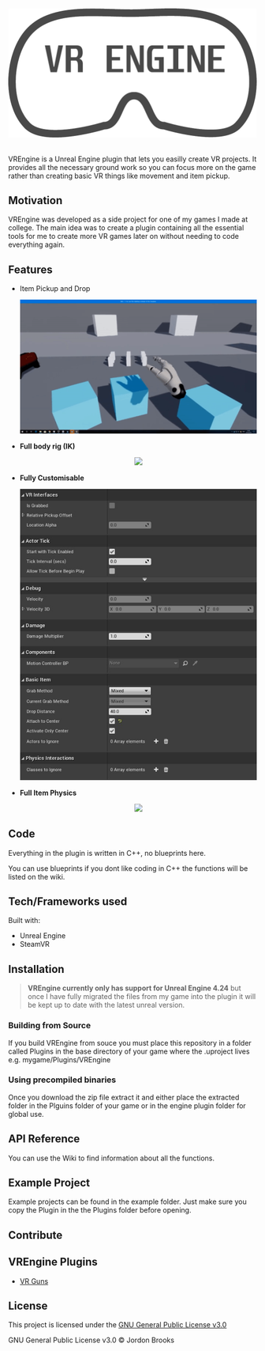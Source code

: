 # <p align="center"><img src=Resources/Icon512Dark.png /></p>

VREngine is a Unreal Engine plugin that lets you easilly create VR projects. It provides all the necessary ground work so you can focus more on the game rather than creating basic VR things like movement and item pickup.

## Motivation

VREngine was developed as a side project for one of my games I made at college. The main idea was to create a plugin containing all the essential tools for me to create more VR games later on without needing to code everything again.

## Features

- Item Pickup and Drop <p align="center"><img src=Resources/Pickup.gif /></p>
- **Full body rig (IK)** <p align="center"><img src=Resources/BodyTracking.gif /></p>
- **Fully Customisable** <p align="center"><img src=Resources/Options.jpg /></p>
- **Full Item Physics** <p align="center"><img src=Resources/Collision.gif /></p>

## Code

Everything in the plugin is written in C++, no blueprints here.

You can use blueprints if you dont like coding in C++ the functions will be listed on the wiki.

## Tech/Frameworks used

Built with:

- Unreal Engine
- SteamVR

## Installation

>**VREngine currently only has support for Unreal Engine 4.24** but once I have fully migrated the files from my game into the plugin it will be kept up to date with the latest unreal version.

### Building from Source

If you build VREngine from souce you must place this repository in a folder called Plugins in the base directory of your game where the .uproject lives e.g. mygame/Plugins/VREngine

### Using precompiled binaries

Once you download the zip file extract it and either place the extracted folder in the Plguins folder of your game or in the engine plugin folder for global use.

## API Reference

You can use the Wiki to find information about all the functions.

## Example Project

Example projects can be found in the example folder. Just make sure you copy the Plugin in the the Plugins folder before opening.

## Contribute

## VREngine Plugins

- [VR Guns](https://github.com/Jordonbc/VREngineGuns)

## License

This project is licensed under the [GNU General Public License v3.0](https://github.com/Jordonbc/VREngine/blob/master/license)

GNU General Public License v3.0 © Jordon Brooks
